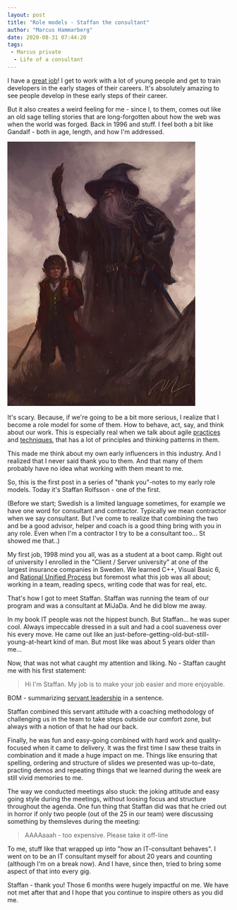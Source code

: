```yaml
---
layout: post
title: "Role models - Staffan the consultant"
author: "Marcus Hammarberg"
date: 2020-08-31 07:44:20
tags:
 - Marcus private
  - Life of a consultant
---
```


I have a [great job](https://salt.study/)! I get to work with a lot of young people and get to train developers in the early stages of their careers. It's absolutely amazing to see people develop in these early steps of their career.

But it also creates a weird feeling for me - since I, to them, comes out like an old sage telling stories that are long-forgotten about how the web was when the world was forged. Back in 1996 and stuff. I feel both a bit like Gandalf - both in age, length, and how I'm addressed.

![Gandalf](/img/gandalf.jpg)

It's scary. Because, if we're going to be a bit more serious, I realize that I become a role model for some of them. How to behave, act, say, and think about our work. This is especially real when we talk about agile [practices](https://appliedtechnology.github.io/protips/planningAProject) and [techniques](https://appliedtechnology.github.io/protips/tdd), that has a lot of principles and thinking patterns in them.

This made me think about my own early influencers in this industry. And I realized that I never said thank you to them. And that many of them probably have no idea what working with them meant to me.

So, this is the first post in a series of "thank you"-notes to my early role models. Today it's Staffan Rolfsson - one of the first.

<!-- excerpt-end -->

(Before we start; Swedish is a limited language sometimes, for example we have one word for consultant and contractor. Typically we mean contractor when we say consultant. But I've come to realize that combining the two and be a good advisor, helper and coach is a good thing bring with you in any role. Even when I'm a contractor I try to be a consultant too... St showed me that..)

My first job, 1998 mind you all, was as a student at a boot camp. Right out of university I enrolled in the "Client / Server university" at one of the largest insurance companies in Sweden. We learned C++, Visual Basic 6, and [Rational Unified Process](https://en.wikipedia.org/wiki/Rational_Unified_Process) but foremost what this job was all about; working in a team, reading specs, writing code that was for real, etc.

That's how I got to meet Staffan. Staffan was running the team of our program and was a consultant at MiJaDa. And he did blow me away.

In my book IT people was not the hippest bunch. But Staffan... he was super cool. Always impeccable dressed in a suit and had a cool suaveness over his every move. He came out like an just-before-getting-old-but-still-young-at-heart kind of man. But most like was about 5 years older than me...

Now, that was not what caught my attention and liking. No - Staffan caught me with his first statement:

>  Hi I'm Staffan. My job is to make your job easier and more enjoyable.

BOM - summarizing [servant leadership](https://en.wikipedia.org/wiki/Servant_leadership) in a sentence.

Staffan combined this servant attitude with a coaching methodology of challenging us in the team to take steps outside our comfort zone, but always with a notion of that he had our back.

Finally, he was fun and easy-going combined with hard work and quality-focused when it came to delivery. It was the first time I saw these traits in combination and it made a huge impact on me. Things like ensuring that spelling, ordering and structure of slides we presented was up-to-date, practing demos and repeating things that we learned during the week are still vivid memories to me.

The way we conducted meetings also stuck: the joking attitude and easy going style during the meetings, without loosing focus and structure throughout the agenda. One fun thing that Staffan did was that he cried out in horror if only two people (out of the 25 in our team) were discussing something by themsleves during the meeting:

>  AAAAaaah - too expensive. Please take it off-line



To me, stuff like that wrapped up into "how an IT-consultant behaves". I went on to be an IT consultant myself for about 20 years and counting (although I'm on a break now). And I have, since then, tried to bring some aspect of that into every gig.



Staffan - thank you! Those 6 months were hugely impactful on me. We have not met after that and I hope that you continue to inspire others as you did me.